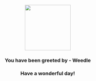 <p align="center">
    <img src="https://raw.githubusercontent.com/PokeAPI/sprites/master/sprites/pokemon/13.png" width="150" height="150">
</p>
<h3 align="center">You have been greeted by - <b>Weedle</b></h3>
<h3 align="center">Have a wonderful day!</h3>
